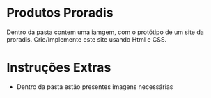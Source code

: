 # Produtos Proradis

Dentro da pasta contem uma iamgem, com o protótipo de um site da proradis.
Crie/Implemente este site usando Html e CSS. 


# Instruções Extras

- Dentro da pasta estão presentes imagens necessárias